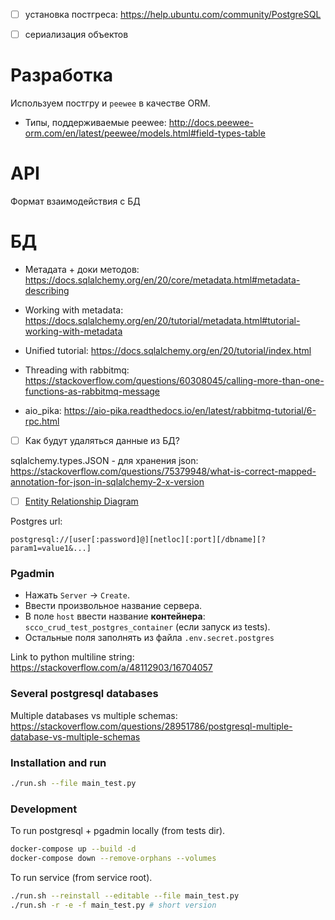 - [ ] установка постгреса: https://help.ubuntu.com/community/PostgreSQL
- [ ] сериализация объектов




# Разработка

Используем постгру и `peewee` в качестве ORM.

- Типы, поддерживаемые peewee: http://docs.peewee-orm.com/en/latest/peewee/models.html#field-types-table

# API

Формат взаимодействия с БД

# БД

* Метадата + доки методов: https://docs.sqlalchemy.org/en/20/core/metadata.html#metadata-describing

* Working with metadata: https://docs.sqlalchemy.org/en/20/tutorial/metadata.html#tutorial-working-with-metadata

* Unified tutorial: https://docs.sqlalchemy.org/en/20/tutorial/index.html

* Threading with rabbitmq: https://stackoverflow.com/questions/60308045/calling-more-than-one-functions-as-rabbitmq-message

* aio_pika: https://aio-pika.readthedocs.io/en/latest/rabbitmq-tutorial/6-rpc.html

- [ ] Как будут удаляться данные из БД?

sqlalchemy.types.JSON - для хранения json: https://stackoverflow.com/questions/75379948/what-is-correct-mapped-annotation-for-json-in-sqlalchemy-2-x-version

- [ ] [Entity Relationship Diagram](https://miro.com/app/board/uXjVKZsS6Io=/)

Postgres url:
```text
postgresql://[user[:password]@][netloc][:port][/dbname][?param1=value1&...]
```

### Pgadmin

* Нажать `Server` -> `Create`.
* Ввести произвольное название сервера.
* В поле `host` ввести название **контейнера**: `scco_crud_test_postgres_container` (если запуск из tests).
* Остальные поля заполнять из файла `.env.secret.postgres`

Link to python multiline string: https://stackoverflow.com/a/48112903/16704057

### Several postgresql databases

Multiple databases vs multiple schemas: https://stackoverflow.com/questions/28951786/postgresql-multiple-database-vs-multiple-schemas

### Installation and run
```bash
./run.sh --file main_test.py
```

### Development

To run postgresql + pgadmin locally (from tests dir).
```bash
docker-compose up --build -d
docker-compose down --remove-orphans --volumes

```


To run service (from service root).
```bash
./run.sh --reinstall --editable --file main_test.py
./run.sh -r -e -f main_test.py # short version
```

